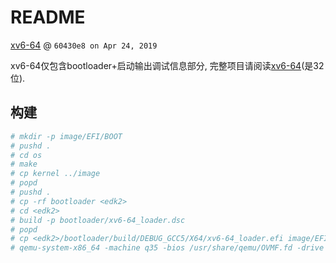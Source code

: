 # README
[xv6-64](https://github.com/naoki9911/xv6-64) @ `60430e8 on Apr 24, 2019`

xv6-64仅包含bootloader+启动输出调试信息部分, 完整项目请阅读[xv6-64](https://github.com/naoki9911/xv6_uefi)(是32位).

## 构建
```bash
# mkdir -p image/EFI/BOOT
# pushd .
# cd os
# make
# cp kernel ../image
# popd
# pushd .
# cp -rf bootloader <edk2>
# cd <edk2>
# build -p bootloader/xv6-64_loader.dsc
# popd
# cp <edk2>/bootloader/build/DEBUG_GCC5/X64/xv6-64_loader.efi image/EFI/BOOT/bootx64.efi
# qemu-system-x86_64 -machine q35 -bios /usr/share/qemu/OVMF.fd -drive format=raw,file=fat:rw:image -net none -serial stdio
```